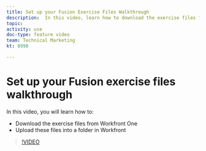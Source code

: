 ```yaml
---
title: Set up your Fusion Exercise Files Walkthrough
description:  In this video, learn how to download the exercise files from Workfront One and upload these files into a folder in Workfront, in [!DNL Adobe Workfront Fusion].
topic: 
activity: use
doc-type: feature video
team: Technical Marketing
kt: 8998 

---
```

# Set up your Fusion exercise files walkthrough

In this video, you will learn how to:

* Download the exercise files from Workfront One
* Upload these files into a folder in Workfront

>[!VIDEO](https://video.tv.adobe.com/v/335258/?quality=12)
